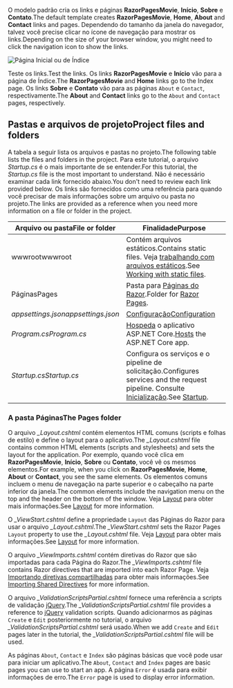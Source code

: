 <span data-ttu-id="39dc1-101">O modelo padrão cria os links e páginas **RazorPagesMovie**, **Início**, **Sobre** e **Contato**.</span><span class="sxs-lookup"><span data-stu-id="39dc1-101">The default template creates **RazorPagesMovie**, **Home**, **About** and **Contact** links and pages.</span></span> <span data-ttu-id="39dc1-102">Dependendo do tamanho da janela do navegador, talvez você precise clicar no ícone de navegação para mostrar os links.</span><span class="sxs-lookup"><span data-stu-id="39dc1-102">Depending on the size of your browser window, you might need to click the navigation icon to show the links.</span></span>

![Página Inicial ou de Índice](../../tutorials/razor-pages/razor-pages-start/_static/home2.png)

<span data-ttu-id="39dc1-104">Teste os links.</span><span class="sxs-lookup"><span data-stu-id="39dc1-104">Test the links.</span></span> <span data-ttu-id="39dc1-105">Os links **RazorPagesMovie** e **Início** vão para a página de Índice.</span><span class="sxs-lookup"><span data-stu-id="39dc1-105">The **RazorPagesMovie** and **Home** links go to the Index page.</span></span> <span data-ttu-id="39dc1-106">Os links **Sobre** e **Contato** vão para as páginas `About` e `Contact`, respectivamente.</span><span class="sxs-lookup"><span data-stu-id="39dc1-106">The **About** and **Contact** links go to the `About` and `Contact` pages, respectively.</span></span>

## <a name="project-files-and-folders"></a><span data-ttu-id="39dc1-107">Pastas e arquivos de projeto</span><span class="sxs-lookup"><span data-stu-id="39dc1-107">Project files and folders</span></span>

<span data-ttu-id="39dc1-108">A tabela a seguir lista os arquivos e pastas no projeto.</span><span class="sxs-lookup"><span data-stu-id="39dc1-108">The following table lists the files and folders in the project.</span></span> <span data-ttu-id="39dc1-109">Para este tutorial, o arquivo *Startup.cs* é o mais importante de se entender.</span><span class="sxs-lookup"><span data-stu-id="39dc1-109">For this tutorial, the *Startup.cs* file is the most important to understand.</span></span> <span data-ttu-id="39dc1-110">Não é necessário examinar cada link fornecido abaixo.</span><span class="sxs-lookup"><span data-stu-id="39dc1-110">You don't need to review each link provided below.</span></span> <span data-ttu-id="39dc1-111">Os links são fornecidos como uma referência para quando você precisar de mais informações sobre um arquivo ou pasta no projeto.</span><span class="sxs-lookup"><span data-stu-id="39dc1-111">The links are provided as a reference when you need more information on a file or folder in the project.</span></span>

| <span data-ttu-id="39dc1-112">Arquivo ou pasta</span><span class="sxs-lookup"><span data-stu-id="39dc1-112">File or folder</span></span>              | <span data-ttu-id="39dc1-113">Finalidade</span><span class="sxs-lookup"><span data-stu-id="39dc1-113">Purpose</span></span> |
| ----------------- | ------------ | 
| <span data-ttu-id="39dc1-114">wwwroot</span><span class="sxs-lookup"><span data-stu-id="39dc1-114">wwwroot</span></span> | <span data-ttu-id="39dc1-115">Contém arquivos estáticos.</span><span class="sxs-lookup"><span data-stu-id="39dc1-115">Contains static files.</span></span> <span data-ttu-id="39dc1-116">Veja [trabalhando com arquivos estáticos](xref:fundamentals/static-files).</span><span class="sxs-lookup"><span data-stu-id="39dc1-116">See [Working with static files](xref:fundamentals/static-files).</span></span> |
| <span data-ttu-id="39dc1-117">Páginas</span><span class="sxs-lookup"><span data-stu-id="39dc1-117">Pages</span></span> | <span data-ttu-id="39dc1-118">Pasta para [Páginas do Razor](xref:mvc/razor-pages/index).</span><span class="sxs-lookup"><span data-stu-id="39dc1-118">Folder for [Razor Pages](xref:mvc/razor-pages/index).</span></span> | 
| <span data-ttu-id="39dc1-119">*appsettings.json*</span><span class="sxs-lookup"><span data-stu-id="39dc1-119">*appsettings.json*</span></span> | [<span data-ttu-id="39dc1-120">Configuração</span><span class="sxs-lookup"><span data-stu-id="39dc1-120">Configuration</span></span>](xref:fundamentals/configuration/index) |
| <span data-ttu-id="39dc1-121">*Program.cs*</span><span class="sxs-lookup"><span data-stu-id="39dc1-121">*Program.cs*</span></span> | <span data-ttu-id="39dc1-122">[Hospeda](xref:fundamentals/hosting) o aplicativo ASP.NET Core.</span><span class="sxs-lookup"><span data-stu-id="39dc1-122">[Hosts](xref:fundamentals/hosting) the ASP.NET Core app.</span></span>|
| <span data-ttu-id="39dc1-123">*Startup.cs*</span><span class="sxs-lookup"><span data-stu-id="39dc1-123">*Startup.cs*</span></span> | <span data-ttu-id="39dc1-124">Configura os serviços e o pipeline de solicitação.</span><span class="sxs-lookup"><span data-stu-id="39dc1-124">Configures services and the request pipeline.</span></span> <span data-ttu-id="39dc1-125">Consulte [Inicialização](xref:fundamentals/startup).</span><span class="sxs-lookup"><span data-stu-id="39dc1-125">See [Startup](xref:fundamentals/startup).</span></span>|

### <a name="the-pages-folder"></a><span data-ttu-id="39dc1-126">A pasta Páginas</span><span class="sxs-lookup"><span data-stu-id="39dc1-126">The Pages folder</span></span>

<span data-ttu-id="39dc1-127">O arquivo *_Layout.cshtml* contém elementos HTML comuns (scripts e folhas de estilo) e define o layout para o aplicativo.</span><span class="sxs-lookup"><span data-stu-id="39dc1-127">The *_Layout.cshtml* file contains common HTML elements (scripts and stylesheets) and sets the layout for the application.</span></span> <span data-ttu-id="39dc1-128">Por exemplo, quando você clica em **RazorPagesMovie**, **Início**, **Sobre** ou **Contato**, você vê os mesmos elementos.</span><span class="sxs-lookup"><span data-stu-id="39dc1-128">For example, when you click on **RazorPagesMovie**, **Home**, **About** or **Contact**, you see the same elements.</span></span> <span data-ttu-id="39dc1-129">Os elementos comuns incluem o menu de navegação na parte superior e o cabeçalho na parte inferior da janela.</span><span class="sxs-lookup"><span data-stu-id="39dc1-129">The common elements include the navigation menu on the top and the header on the bottom of the window.</span></span> <span data-ttu-id="39dc1-130">Veja [Layout](xref:mvc/views/layout) para obter mais informações.</span><span class="sxs-lookup"><span data-stu-id="39dc1-130">See [Layout](xref:mvc/views/layout) for more information.</span></span>

<span data-ttu-id="39dc1-131">O *_ViewStart.cshtml* define a propriedade `Layout` das Páginas do Razor para usar o arquivo *_Layout.cshtml*.</span><span class="sxs-lookup"><span data-stu-id="39dc1-131">The *_ViewStart.cshtml* sets the Razor Pages `Layout` property to use the *_Layout.cshtml* file.</span></span> <span data-ttu-id="39dc1-132">Veja [Layout](xref:mvc/views/layout) para obter mais informações.</span><span class="sxs-lookup"><span data-stu-id="39dc1-132">See [Layout](xref:mvc/views/layout) for more information.</span></span>

<span data-ttu-id="39dc1-133">O arquivo *_ViewImports.cshtml* contém diretivas do Razor que são importadas para cada Página do Razor.</span><span class="sxs-lookup"><span data-stu-id="39dc1-133">The *_ViewImports.cshtml* file contains Razor directives that are imported into each Razor Page.</span></span> <span data-ttu-id="39dc1-134">Veja [Importando diretivas compartilhadas](xref:mvc/views/layout#importing-shared-directives) para obter mais informações.</span><span class="sxs-lookup"><span data-stu-id="39dc1-134">See [Importing Shared Directives](xref:mvc/views/layout#importing-shared-directives) for more information.</span></span>

<span data-ttu-id="39dc1-135">O arquivo *_ValidationScriptsPartial.cshtml* fornece uma referência a scripts de validação [jQuery](https://jquery.com/).</span><span class="sxs-lookup"><span data-stu-id="39dc1-135">The *_ValidationScriptsPartial.cshtml* file provides a reference to [jQuery](https://jquery.com/) validation scripts.</span></span> <span data-ttu-id="39dc1-136">Quando adicionarmos as páginas `Create` e `Edit` posteriormente no tutorial, o arquivo *_ValidationScriptsPartial.cshtml* será usado.</span><span class="sxs-lookup"><span data-stu-id="39dc1-136">When we add `Create` and `Edit` pages later in the tutorial, the *_ValidationScriptsPartial.cshtml* file will be used.</span></span>

<span data-ttu-id="39dc1-137">As páginas `About`, `Contact` e `Index` são páginas básicas que você pode usar para iniciar um aplicativo.</span><span class="sxs-lookup"><span data-stu-id="39dc1-137">The `About`, `Contact` and `Index` pages are basic pages you can use to start an app.</span></span> <span data-ttu-id="39dc1-138">A página `Error` é usada para exibir informações de erro.</span><span class="sxs-lookup"><span data-stu-id="39dc1-138">The `Error` page is used to display error information.</span></span>